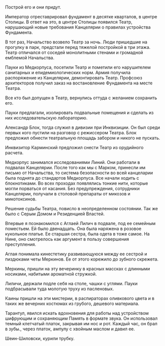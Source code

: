 Построй его и они придут.

Император отреставрировал фундамент в десятке кварталов, в центре Столицы. В ответ на это, в центре Столицы появился Театр, нарушающий новые требования Канцелярии о правилах устройства Фундамента. 

В тот раз, Начальство возвело Театр за ночь. Люди пришедшие на прогулку в парк, предстали перед тяжелой постройкой в три этажа. Театр отличался от соседей монолитными стенами и громадной емблемой Начальства.

Пауки из Медкорпуса, посетили Театр и пометили его нарушителем санитарных и епидемиологических норм. Армия получила распоряжение из Канцелярии, демонтировать Театр. Профсоюз архитекторов получил заказ на востановление Фундамента на месте Театра.

Все кто был допущен в Театр, вернулись оттуда с желанием сохранить его. 

Пауки предлагали, изолировать подвальные помещения и сделать из них исследовательскую лабораторию. 

Александр Блок, тогда служил в дивизии при Инквизиции. Он был среди первых кого пустили на разговор с режиссером Театра. Блок предложил обнести театральную площадь забором и никого не пускать.

Инквизитор Карминский предложил снести Театр из орудийного расчета.

Медкорпус занимался исследованиями Линий. Они работали в подвалах Канцелярии. После того как мы с Марком, принесли им письмо от Начальства, то система безопасности во всей канцеларии была поднята до стандартов Медкорпуса. Все начали ходить с блокнотиками. Во всех проходах появлялись тонкие нити, которые могли порваться от касания. Без предупреждения, сотрудники Канцелярии, получали в столовой препараты от микозов и микотоксинов.

Решение судьбы Театра, повисло в неопределенном состоянии. Так же было с Серым Домом и Резиденцией Властей.

Впервые я познакомился с Аглаей Лилич в подвале, под ее семейным поместьем. Ей было двенадцать. Она была наряжена в розовое кукольное платье. Ее старшая сестра, была одета в тоже самое. На Нине, оно смотрелось как аргумент в пользу совершения преступления.  

Аглая понимала кинестетику развивающуюся между ее сестрой и пиздюками четы Меркинов. Ее от этого корежило до зубного скрежета.

Меркины, пришли на эту вечеринку в красных массках с длинными носиками, набитыми ароматной стружкой.

Лиличи, держали подле себя на столе, чашки с углями. Пауки подбрасывали туда молотую труху из пасленовых.

Каины пришли на эти мистерии, в распираторах оливкового цвета и в таких же вечерних костюмах из грубого, дешевого материала.

Тарантул, явился искать вдохновения для работы над устройством шифрующим и сохраняющим Память в формате звука. Он использовал темный клетчатый платок, закрывая им нос и рот. Каждый час, он брал в зубы., через платок, ампулу с хвойным маслом и давил ее.  
  
Шеин-Шиловски, курили трубку.
